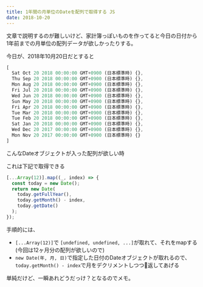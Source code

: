 ```yaml
---
title: 1年間の月単位のDateを配列で取得する JS 
date: 2018-10-20
---
```


文章で説明するのが難しいけど、家計簿っぽいものを作ってると今日の日付から1年前までの月単位の配列データが欲しかったりする。

今日が、2018年10月20日だとすると
```js
[
  Sat Oct 20 2018 00:00:00 GMT+0900 (日本標準時) {},
  Thu Sep 20 2018 00:00:00 GMT+0900 (日本標準時) {},
  Mon Aug 20 2018 00:00:00 GMT+0900 (日本標準時) {},
  Fri Jul 20 2018 00:00:00 GMT+0900 (日本標準時) {},
  Wed Jun 20 2018 00:00:00 GMT+0900 (日本標準時) {},
  Sun May 20 2018 00:00:00 GMT+0900 (日本標準時) {},
  Fri Apr 20 2018 00:00:00 GMT+0900 (日本標準時) {},
  Tue Mar 20 2018 00:00:00 GMT+0900 (日本標準時) {},
  Tue Feb 20 2018 00:00:00 GMT+0900 (日本標準時) {},
  Sat Jan 20 2018 00:00:00 GMT+0900 (日本標準時) {},
  Wed Dec 20 2017 00:00:00 GMT+0900 (日本標準時) {},
  Mon Nov 20 2017 00:00:00 GMT+0900 (日本標準時) {}
]
```
こんなDateオブジェクトが入った配列が欲しい時

これは下記で取得できる
```js
[...Array(12)].map((_, index) => {
  const today = new Date();
  return new Date(
    today.getFullYear(),
    today.getMonth() - index,
    today.getDate()
  );
});
```

手順的には、
- `[...Array(12)]`で `[undefined, undefined, ...]`が取れて、それをmapする(今回は12ヶ月分の配列が欲しいので)
- `new Date(年, 月, 日)`で指定した日付のDateオブジェクトが取れるので、`today.getMonth() - index`で月をデクリメントしつつ返してあげる

単純だけど、一瞬あれどうだっけ？となるのでメモ。
